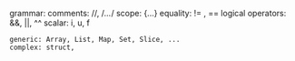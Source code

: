
grammar:
	comments: //, /*...*/
	scope: {...}
  equality: != , ==
	logical operators: &&, ||, ^^
	scalar: i, u, f

	generic: Array, List, Map, Set, Slice, ...
	complex: struct,